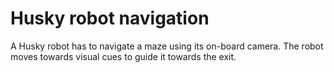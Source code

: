 # Husky robot navigation

A Husky robot has to navigate a maze using its on-board camera. The robot moves towards visual cues to guide it towards the exit.
